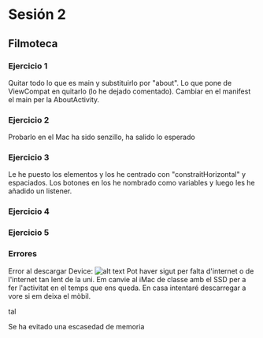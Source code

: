 # Sesión 2
## Filmoteca
### Ejercicio 1
Quitar todo lo que es main y substituirlo por "about". Lo que pone de ViewCompat en <MainActivity> quitarlo (lo he dejado comentado).
Cambiar en el manifest el main per la AboutActivity.
### Ejercicio 2
Probarlo en el Mac ha sido senzillo, ha salido lo esperado
### Ejercicio 3
Le he puesto los elementos y los he centrado con "constraitHorizontal" y espaciados. Los botones en <AboutActivity> los he nombrado como variables y luego les he añadido un listener.
### Ejercicio 4

### Ejercicio 5

### Errores
Error al descargar Device: 
![alt text](img/image.png)
Pot haver sigut per falta d'internet o de l'internet tan lent de la uni. Em canvie al iMac de classe amb el SSD per a fer l'activitat en el temps que ens queda. En casa intentaré descarregar a vore si em deixa el mòbil.

tal

Se ha evitado una escasedad de memoria

